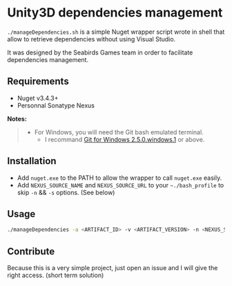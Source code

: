 # Unity3D dependencies management

`./manageDependencies.sh` is a simple Nuget wrapper script wrote in shell that allow to retrieve dependencies without using Visual Studio.

It was designed by the Seabirds Games team in order to facilitate dependencies management.

## Requirements

* Nuget v3.4.3+
* Personnal Sonatype Nexus

**Notes:**
> * For Windows, you will need the Git bash emulated terminal.
>   - I recommand [Git for Windows 2.5.0.windows.1](https://git-scm.com/downloads) or above.

## Installation

* Add `nuget.exe` to the PATH to allow the wrapper to call `nuget.exe` easily.
* Add `NEXUS_SOURCE_NAME` and `NEXUS_SOURCE_URL` to your `~./bash_profile` to skip `-n` && `-s` options. (See below)

## Usage

```bash
./manageDependencies -a <ARTIFACT_ID> -v <ARTIFACT_VERSION> -n <NEXUS_SOURCE_NAME> -s <NEXUS_SOURCE_URL>
```

## Contribute

Because this is a very simple project, just open an issue and I will give the right access. (short term solution)
